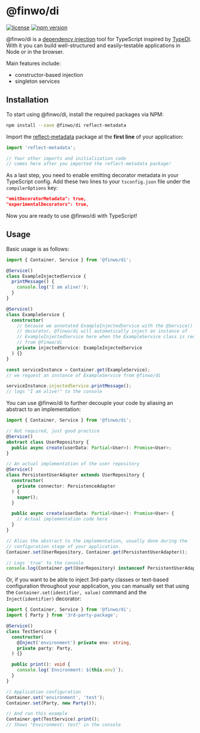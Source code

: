 @finwo/di
=========

[![license](https://img.shields.io/github/license/finwo/tiny-di)](https://github.com/finwo/tiny-di/blob/main/LICENSE)
[![npm version](https://img.shields.io/npm/v/@finwo/di)](https://npmjs.com/package/@finwo/di)

@finwo/di is a
[dependency injection](https://en.wikipedia.org/wiki/Dependency_injection) tool
for TypeScript inspired by [TypeDI](https://npmjs.com/package/typedi). With it
you can build well-structured and easily-testable applications in Node or in the
browser.

Main features include:
- constructor-based injection
- singleton services

## Installation

To start using @finwo/di, install the required packages via NPM:

```sh
npm install --save @finwo/di reflect-metadata
```

Import the [reflect-metadata](https://npmjs.com/package/reflect-metadata)
package at the **first line** of your application:

```ts
import 'reflect-metadata';

// Your other imports and initialization code
// comes here after you imported the reflect-metadata package!
```

As a last step, you need to enable emitting decorator metadata in your
TypeScript config. Add these two lines to your `tsconfig.json` file under the
`compilerOptions` key:

```json
"emitDecoratorMetadata": true,
"experimentalDecorators": true,
```

Now you are ready to use @finwo/di with TypeScript!

## Usage

Basic usage is as follows:

```ts
import { Container, Service } from '@finwo/di';

@Service()
class ExampleInjectedService {
  printMessage() {
    console.log('I am alive!');
  }
}

@Service()
class ExampleService {
  constructor(
    // because we annotated ExampleInjectedService with the @Service()
    // decorator, @finwo/di will automatically inject an instance of
    // ExampleInjectedService here when the ExampleService class is requested
    // from @finwo/di
    private injectedService: ExampleInjectedService
  ) {}
}

const serviceInstance = Container.get(ExampleService);
// we reguest an instance of ExampleService from @finwo/di

serviceInstance.injectedService.printMessage();
// logs "I am alive!" to the console
```

You can use @finwo/di to further decouple your code by aliasing an abstract to
an implementation:

```ts
import { Container, Service } from '@finwo/di';

// Not required, just good practice
@Service()
abstract class UserRepository {
  public async create(userData: Partial<User>): Promise<User>;
}

// An actual implementation of the user repository
@Service()
class PersistentUserAdapter extends UserRepository {
  constructor(
    private connector: PersistenceAdapter
  ) {
    super();
  }

  public async create(userData: Partial<User>): Promise<User> {
    // Actual implementation code here
  }
}

// Alias the abstract to the implementation, usually done during the
// configuration stage of your application.
Container.set(UserRepository, Container.get(PersistentUserAdapter));

// Logs 'true' to the console
console.log(Container.get(UserRepository) instanceof PersistentUserAdapter);
```

Or, if you want to be able to inject 3rd-party classes or text-based
configuration throughout your application, you can manually set that using the
`Container.set(identifier, value)` command and the `Inject(identifier)`
decorator:

```ts
import { Container, Service } from '@finwo/di';
import { Party } from '3rd-party-package';

@Service()
class TestService {
  constructor(
    @Inject('environment') private env: string,
    private party: Party,
  ) {}

  public print(): void {
    console.log(`Environment: ${this.env}`);
  }
}

// Application configuration
Container.set('environment', 'test');
Container.set(Party, new Party());

// And run this example
Container.get(TestService).print();
// Shows "Environment: test" in the console
```

